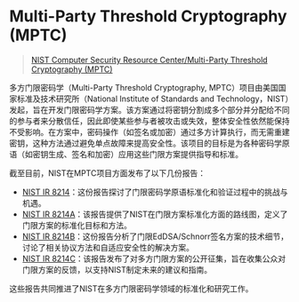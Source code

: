 # Multi-Party Threshold Cryptography (MPTC)

> [NIST Computer Security Resource Center/Multi-Party Threshold Cryptography (MPTC)](https://csrc.nist.gov/projects/threshold-cryptography)

多方门限密码学（Multi-Party Threshold Cryptography, MPTC）项目由美国国家标准及技术研究所（National Institute of Standards and Technology，NIST）发起，旨在开发门限密码学方案。该方案通过将密钥分割成多个部分并分配给不同的参与者来分散信任，因此即使某些参与者被攻击或失效，整体安全性依然能保持不受影响。在方案中，密码操作（如签名或加密）通过多方计算执行，而无需重建密钥，这种方法通过避免单点故障来提高安全性。该项目的目标是为各种密码学原语（如密钥生成、签名和加密）应用这些门限方案提供指导和标准。

截至目前，NIST在MPTC项目方面发布了以下几份报告：​
+ [NIST IR 8214](https://csrc.nist.gov/pubs/ir/8214/final)：​这份报告探讨了门限密码学原语标准化和验证过程中的挑战与机遇。​
+ [NIST IR 8214A](https://csrc.nist.gov/pubs/ir/8214/a/final)：​该报告提供了NIST在门限方案标准化方面的路线图，定义了门限方案的标准化目标和方法。​
+ [NIST IR 8214B](https://csrc.nist.gov/pubs/ir/8214/b/ipd)：​这份报告分析了门限EdDSA/Schnorr签名方案的技术细节，讨论了相关协议方法和自适应安全性的解决方案。​
+ [NIST IR 8214C](https://csrc.nist.gov/pubs/ir/8214/c/ipd)：​该报告发布了对多方门限方案的公开征集，旨在收集公众对门限方案的反馈，以支持NIST制定未来的建议和指南。​

这些报告共同推进了NIST在多方门限密码学领域的标准化和研究工作。 
